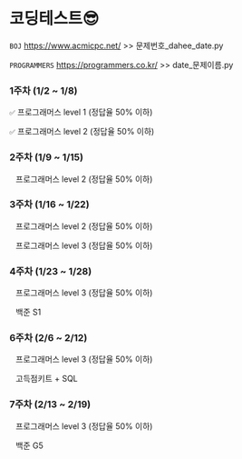 # 코딩테스트😎

`BOJ` https://www.acmicpc.net/   >> 문제번호_dahee_date.py

`PROGRAMMERS` https://programmers.co.kr/   >> date_문제이름.py

### 1주차 (1/2 ~ 1/8)

`✅` 프로그래머스 level 1 (정답율 50% 이하)

`✅` 프로그래머스 level 2 (정답율 50% 이하)

### 2주차 (1/9 ~ 1/15)

` ` 프로그래머스 level 2 (정답율 50% 이하)

### 3주차 (1/16 ~ 1/22)

` ` 프로그래머스 level 2 (정답율 50% 이하)

` ` 프로그래머스 level 3 (정답율 50% 이하)

### 4주차 (1/23 ~ 1/28)

` ` 프로그래머스 level 3 (정답율 50% 이하)

` ` 백준 S1

### 6주차 (2/6 ~ 2/12)

` ` 프로그래머스 level 3 (정답율 50% 이하)

` ` 고득점키트 + SQL

### 7주차 (2/13 ~ 2/19)

` ` 프로그래머스 level 3 (정답율 50% 이하)

` ` 백준 G5
